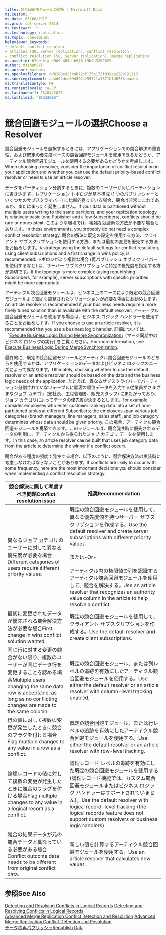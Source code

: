 ```yaml
---
title: 競合回避モジュールの選択 | Microsoft Docs
ms.custom: ''
ms.date: 03/06/2017
ms.prod: sql-server-2014
ms.reviewer: ''
ms.technology: replication
ms.topic: conceptual
helpviewer_keywords:
- default conflict resolver
- articles [SQL Server replication], conflict resolution
- conflict resolution [SQL Server replication], merge replication
ms.assetid: b7dec3fa-d9d9-409d-b946-f9b9a3202829
author: MashaMSFT
ms.author: mathoma
ms.openlocfilehash: 0db289e923cab72bf175b172f039ea228c991110
ms.sourcegitcommit: ad4d92dce894592a259721a1571b1d8736abacdb
ms.translationtype: MT
ms.contentlocale: ja-JP
ms.lasthandoff: 08/04/2020
ms.locfileid: "87633085"
---
```

# <a name="choose-a-resolver"></a><span data-ttu-id="e519b-102">競合回避モジュールの選択</span><span class="sxs-lookup"><span data-stu-id="e519b-102">Choose a Resolver</span></span>
  <span data-ttu-id="e519b-103">競合回避モジュールを選択するときには、アプリケーションでの競合解決の重要性、および既定の優先度ベースの競合回避モジュールを使用できるかどうか、アーティクル競合回避モジュールを使用する必要があるかどうかを考慮します。</span><span class="sxs-lookup"><span data-stu-id="e519b-103">When choosing a resolver, consider the importance of conflict resolution in your application and whether you can use the default priority-based conflict resolver or need to use an article resolver.</span></span>  
  
 <span data-ttu-id="e519b-104">データをパーティション分割するときに、複数のユーザーが同じパーティションに書き込まず、レプリケーション トポロジが基本構成 (1 つのパブリッシャーといくつかのサブスクライバー) に比較的従っている場合、競合は非常にまれであるか、またはまったく発生しません。</span><span class="sxs-lookup"><span data-stu-id="e519b-104">If your data is partitioned without multiple users writing to the same partitions, and your replication topology is relatively basic (one Publisher and a few Subscribers), conflicts should be rare or nonexistent.</span></span> <span data-ttu-id="e519b-105">このような環境では、複雑な競合解決方法が不要な場合もあります。</span><span class="sxs-lookup"><span data-stu-id="e519b-105">In these environments, you probably do not need a complex conflict resolution strategy.</span></span> <span data-ttu-id="e519b-106">競合の解決に既定の設定を使用する方法、クライアント サブスクリプションを使用する方法、または最初の変更を優先する方法をお勧めします。</span><span class="sxs-lookup"><span data-stu-id="e519b-106">A strategy using the default settings for conflict resolution, using client subscriptions and a first change in wins policy, is recommended.</span></span> <span data-ttu-id="e519b-107">トポロジがより複雑な場合 (再パブリッシュ サブスクライバーを使用するなど) は、サーバー サブスクリプションに特定の優先度を指定する方が適切です。</span><span class="sxs-lookup"><span data-stu-id="e519b-107">If the topology is more complex (using republishing Subscribers, for example), server subscriptions with specific priorities might be more appropriate.</span></span>  
  
 <span data-ttu-id="e519b-108">アーティクル競合回避モジュールは、ビジネス上のニーズにより既定の競合回避モジュールより細かく調整されたソリューションが必要な場合にお勧めします。</span><span class="sxs-lookup"><span data-stu-id="e519b-108">An article resolver is recommended if your business needs require a more finely tuned solution than is available with the default resolver.</span></span> <span data-ttu-id="e519b-109">アーティクル競合回避モジュールを使用する場合は、ビジネス ロジック ハンドラーを使用することをお勧めします。</span><span class="sxs-lookup"><span data-stu-id="e519b-109">If you choose to use an article resolver, it is recommended that you use a business logic handler.</span></span> <span data-ttu-id="e519b-110">詳細については、「[Execute Business Logic During Merge Synchronization](execute-business-logic-during-merge-synchronization.md)」(マージ同期中のビジネス ロジックの実行) をご覧ください。</span><span class="sxs-lookup"><span data-stu-id="e519b-110">For more information, see [Execute Business Logic During Merge Synchronization](execute-business-logic-during-merge-synchronization.md).</span></span>  
  
 <span data-ttu-id="e519b-111">最終的に、既定の競合回避モジュールとアーティクル競合回避モジュールのどちらを使用するかは、アプリケーションのデータおよびビジネス ロジックのニーズによって異なります。</span><span class="sxs-lookup"><span data-stu-id="e519b-111">Ultimately, choosing whether to use the default resolver or an article resolver should be based on the data and the business logic needs of the application.</span></span> <span data-ttu-id="e519b-112">たとえば、異なるサブスクライバーでパーティション分割されていないテーブルに顧客の順位データを入力する従業員がさまざまなジョブ カテゴリ (支社長、工程管理者、販売スタッフ) にまたがっており、ジョブ カテゴリによってデータの優先度が決まるとします。</span><span class="sxs-lookup"><span data-stu-id="e519b-112">For example, consider employees who enter customer ranking data into a set of non-partitioned tables at different Subscribers; the employees span various job categories (branch managers, line managers, sales staff), and job category determines whose data should be given priority.</span></span> <span data-ttu-id="e519b-113">この場合、アーティクル競合回避モジュールを構築できます。このモジュールは、競合発生時に優先されるデータの判別に、アーティクルから得られたジョブ カテゴリ データを使用します。</span><span class="sxs-lookup"><span data-stu-id="e519b-113">In this case, an article resolver can be built that uses job category data from the article to determine the winner if a conflict occurs.</span></span>  
  
 <span data-ttu-id="e519b-114">競合がある程度の頻度で発生する場合、以下のように、競合解決方法の実装時に考慮しなければならないことがあります。</span><span class="sxs-lookup"><span data-stu-id="e519b-114">If conflicts are likely to occur with some frequency, here are the most important decisions you should consider when implementing a conflict resolution strategy.</span></span>  
  
|<span data-ttu-id="e519b-115">競合解決に際して考慮すべき問題</span><span class="sxs-lookup"><span data-stu-id="e519b-115">Conflict resolution issue</span></span>|<span data-ttu-id="e519b-116">推奨</span><span class="sxs-lookup"><span data-stu-id="e519b-116">Recommendation</span></span>|  
|-------------------------------|--------------------|  
|<span data-ttu-id="e519b-117">異なるジョブ カテゴリのユーザーに対して異なる優先度が必要な場合</span><span class="sxs-lookup"><span data-stu-id="e519b-117">Different categories of users require different priority values.</span></span>|<span data-ttu-id="e519b-118">既定の競合回避モジュールを使用して、異なる優先度値を持つサーバー サブスクリプションを作成する。</span><span class="sxs-lookup"><span data-stu-id="e519b-118">Use the default resolver and create server subscriptions with different priority values.</span></span><br /><br /> <span data-ttu-id="e519b-119">または</span><span class="sxs-lookup"><span data-stu-id="e519b-119">-Or-</span></span><br /><br /> <span data-ttu-id="e519b-120">アーティクル内の権限値の列を認識するアーティクル競合回避モジュールを使用して、競合を解決する。</span><span class="sxs-lookup"><span data-stu-id="e519b-120">Use an article resolver that recognizes an authority value column in the article to help resolve a conflict.</span></span>|  
|<span data-ttu-id="e519b-121">最初に変更されたデータが優先される競合解決方法が必要な場合</span><span class="sxs-lookup"><span data-stu-id="e519b-121">First change in wins conflict solution wanted.</span></span>|<span data-ttu-id="e519b-122">既定の競合回避モジュールを使用して、クライアント サブスクリプションを作成する。</span><span class="sxs-lookup"><span data-stu-id="e519b-122">Use the default resolver and create client subscriptions.</span></span>|  
|<span data-ttu-id="e519b-123">同じ行に対する変更の競合がない限り、複数のユーザーが同じデータ行を変更することを認める場合</span><span class="sxs-lookup"><span data-stu-id="e519b-123">Multiple users changing the same data row is acceptable, as long as no conflicting changes are made to the same column.</span></span>|<span data-ttu-id="e519b-124">既定の競合回避モジュール、または列レベルの追跡を有効にしたアーティクル競合回避モジュールを使用する。</span><span class="sxs-lookup"><span data-stu-id="e519b-124">Use either the default resolver or an article resolver with column-level tracking enabled.</span></span>|  
|<span data-ttu-id="e519b-125">行の値に対して複数の変更が発生したときに競合のフラグを付ける場合</span><span class="sxs-lookup"><span data-stu-id="e519b-125">Flag multiple changes to any value in a row as a conflict.</span></span>|<span data-ttu-id="e519b-126">既定の競合回避モジュール、または行レベルの追跡を有効にしたアーティクル競合回避モジュールを使用する。</span><span class="sxs-lookup"><span data-stu-id="e519b-126">Use either the default resolver or an article resolver with row-level tracking.</span></span>|  
|<span data-ttu-id="e519b-127">論理レコードの値に対して複数の変更が発生したときに競合のフラグを付ける場合</span><span class="sxs-lookup"><span data-stu-id="e519b-127">Flag multiple changes to any value in a logical record as a conflict.</span></span>|<span data-ttu-id="e519b-128">論理レコード レベルの追跡を有効にした既定の競合回避モジュールを使用する (論理レコード機能では、カスタム競合回避モジュールまたはビジネス ロジック ハンドラーはサポートされていません)。</span><span class="sxs-lookup"><span data-stu-id="e519b-128">Use the default resolver with logical record-level tracking (the logical records feature does not support custom resolvers or business logic handlers).</span></span>|  
|<span data-ttu-id="e519b-129">競合の結果データが元の競合データと異なっている必要がある場合</span><span class="sxs-lookup"><span data-stu-id="e519b-129">Conflict outcome data needs to be different from original conflict data.</span></span>|<span data-ttu-id="e519b-130">新しい値を計算するアーティクル競合回避モジュールを使用する。</span><span class="sxs-lookup"><span data-stu-id="e519b-130">Use an article resolver that calculates new values.</span></span>|  
  
## <a name="see-also"></a><span data-ttu-id="e519b-131">参照</span><span class="sxs-lookup"><span data-stu-id="e519b-131">See Also</span></span>  
 <span data-ttu-id="e519b-132">[Detecting and Resolving Conflicts in Logical Records](advanced-merge-replication-conflict-resolving-in-logical-record.md) </span><span class="sxs-lookup"><span data-stu-id="e519b-132">[Detecting and Resolving Conflicts in Logical Records](advanced-merge-replication-conflict-resolving-in-logical-record.md) </span></span>  
 <span data-ttu-id="e519b-133">[Advanced Merge Replication Conflict Detection and Resolution](advanced-merge-replication-conflict-detection-and-resolution.md) </span><span class="sxs-lookup"><span data-stu-id="e519b-133">[Advanced Merge Replication Conflict Detection and Resolution](advanced-merge-replication-conflict-detection-and-resolution.md) </span></span>  
 [<span data-ttu-id="e519b-134">データの再パブリッシュ</span><span class="sxs-lookup"><span data-stu-id="e519b-134">Republish Data</span></span>](../republish-data.md)  
  
  
